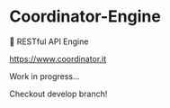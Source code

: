 # Coordinator-Engine
🔩 RESTful API Engine

https://www.coordinator.it

Work in progress...

Checkout develop branch!

